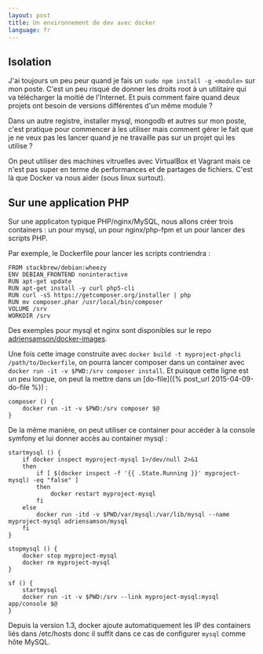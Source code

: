 ```yaml
---
layout: post
title: Un environnement de dev avec docker
language: fr
---
```


## Isolation

J'ai toujours un peu peur quand je fais un `sudo npm install -g <module>` sur mon poste.
C'est un peu risqué de donner les droits root à un utilitaire qui va télécharger la moitié de l'Internet.
Et puis comment faire quand deux projets ont besoin de versions différentes d'un même module ?

Dans un autre registre, installer mysql, mongodb et autres sur mon poste, c'est pratique pour commencer à les utiliser mais comment gérer le fait que je ne veux pas les lancer quand je ne travaille pas sur un projet qui les utilise ?

On peut utiliser des machines vitruelles avec VirtualBox et Vagrant mais ce n'est pas super en terme de performances et de partages de fichiers. C'est là que Docker va nous aider (sous linux surtout).

## Sur une application PHP

Sur une applicaton typique PHP/nginx/MySQL, nous allons créer trois containers : un pour mysql, un pour nginx/php-fpm et un pour lancer des scripts PHP.

Par exemple, le Dockerfile pour lancer les scripts contriendra :

~~~
FROM stackbrew/debian:wheezy
ENV DEBIAN_FRONTEND noninteractive
RUN apt-get update
RUN apt-get install -y curl php5-cli
RUN curl -sS https://getcomposer.org/installer | php
RUN mv composer.phar /usr/local/bin/composer
VOLUME /srv
WORKDIR /srv
~~~

Des exemples pour mysql et nginx sont disponibles sur le repo [adriensamson/docker-images](https://github.com/adriensamson/docker-images).

Une fois cette image construite avec `docker build -t myproject-phpcli /path/to/Dockerfile`, on pourra lancer composer dans un container avec `docker run -it -v $PWD:/srv composer install`.
Et puisque cette ligne est un peu longue, on peut la mettre dans un [do-file]({% post_url 2015-04-09-do-file %}) :

~~~
composer () {
    docker run -it -v $PWD:/srv composer $@
}
~~~

De la même manière, on peut utiliser ce container pour accéder à la console symfony et lui donner accès au container mysql :

~~~
startmysql () {
    if docker inspect myproject-mysql 1>/dev/null 2>&1
    then
        if [ $(docker inspect -f '{{ .State.Running }}' myproject-mysql) -eq "false" ]
        then
            docker restart myproject-mysql
        fi
    else
        docker run -itd -v $PWD/var/mysql:/var/lib/mysql --name myproject-mysql adriensamson/mysql
    fi
}

stopmysql () {
    docker stop myproject-mysql
    docker rm myproject-mysql
}

sf () {
    startmysql
    docker run -it -v $PWD:/srv --link myproject-mysql:mysql app/console $@
}
~~~

Depuis la version 1.3, docker ajoute automatiquement les IP des containers liés dans /etc/hosts donc il suffit dans ce cas de configurer `mysql` comme hôte MySQL.


